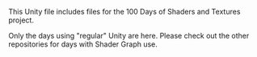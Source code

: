 This Unity file includes files for the 100 Days of Shaders and Textures project. 

Only the days using "regular" Unity are here. Please check out the other repositories for days with Shader Graph use.
